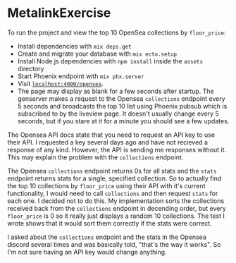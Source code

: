# MetalinkExercise

To run the project and view the top 10 OpenSea collections by `floor_price`:

  * Install dependencies with `mix deps.get`
  * Create and migrate your database with `mix ecto.setup`
  * Install Node.js dependencies with `npm install` inside the `assets` directory
  * Start Phoenix endpoint with `mix phx.server`
  * Visit [`localhost:4000/opensea`](http://localhost:4000/opensea).
  * The page may display as blank for a few seconds after startup.  The genserver makes a request to the Opensea `collections` endpoint every 5 seconds and broadcasts the top 10 list using Phoenix pubsub which is subscribed to by the liveview page.  It doesn't usually change every 5 seconds, but if you stare at it for a minute you should see a few updates.
  
  The Opensea API docs state that you need to request an API key to use their API.  I requested a key several days ago and have not recieved a response of any kind.  However, the API is sending me responses without it.  This may explain the problem with the `collections` endpoint.

  The Opensea `collections` endpoint returns 0s for all stats and the `stats` endpoint returns stats for a single, specified collection.  So to actually find the top 10 collections by `floor_price` using their API with it's current functionality, I would need to call `collections` and then request `stats` for each one.  I decided not to do this.  My implementation sorts the collections received back from the `collections` endpoint in decending order, but every `floor_price` is 0 so it really just displays a random 10 collections.  The test I wrote shows that it would sort them correctly if the stats were correct.
  
  I asked about the `collections` endpoint and the stats in the Opensea discord several times and was basically told, "that's the way it works".  So I'm not sure having an API key would change anything.

